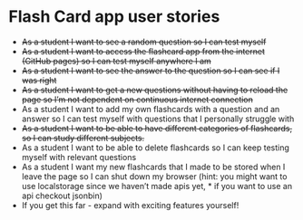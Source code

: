 # Flash Card app user stories
* ~~As a student I want to see a random question so I can test myself~~
* ~~As a student I want to access the flashcard app from the internet (GitHub pages) so I can test myself anywhere I am~~
* ~~As a student I want to see the answer to the question so I can see if I was right~~
* ~~As a student I want to get a new questions without having to reload the page so I’m not dependent on continuous internet connection~~
* As a student I want to add my own flashcards with a question and an answer so I can test myself with questions that I personally struggle with
* ~~As a student I want to be able to have different categories of flashcards, so I can study different subjects.~~
* As a student I want to be able to delete flashcards so I can keep testing myself with relevant questions
* As a student I want my new flashcards that I made to be stored when I leave the page so I can shut down my browser (hint: you might want to use localstorage since we haven’t made apis yet, * if you want to use an api checkout jsonbin)
* If you get this far - expand with exciting features yourself!
